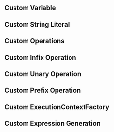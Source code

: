 ## Custom Variable

## Custom String Literal

## Custom Operations

## Custom Infix Operation

## Custom Unary Operation

## Custom Prefix Operation

## Custom ExecutionContextFactory

## Custom Expression Generation